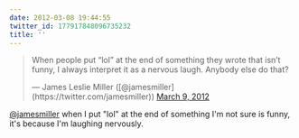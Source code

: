 ```yaml
---
date: 2012-03-08 19:44:55
twitter_id: 177917848096735232
title: ''
---
```


<blockquote class="twitter-tweet"><p lang="en" dir="ltr">When people put “lol” at the end of something they wrote that isn’t funny, I always interpret it as a nervous laugh. Anybody else do that?</p>&mdash; James Leslie Miller ([@jamesmiller](https://twitter.com/jamesmiller)) <a href="https://twitter.com/jamesmiller/status/177917190396325888?ref_src=twsrc%5Etfw">March 9, 2012</a></blockquote>
<script async src="https://platform.twitter.com/widgets.js" charset="utf-8"></script>

[@jamesmiller](https://twitter.com/jamesmiller) when I put "lol" at the end of something I'm not sure is funny, it's because I'm laughing nervously.
